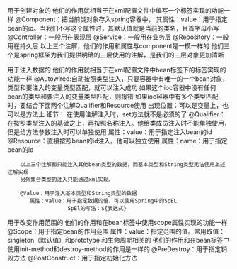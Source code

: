  用于创建对象的
       他们的作用就相当于在xml配置文件中编写一个<bean>标签实现的功能一样
       @Component：把当前类对象存入spring容器中，
       其属性：value：用于指定bean的id。当我们不写这个属性时，其默认值就是当前的类名，且首字母小写
       @Controller：一般用在表现层
       @Service：一般用在业务层
       @Repository：一般用在持久层
       以上三个注解，他们的作用和属性与component是一模一样的
       他们三个是spring框架为我们提供明确的三层使用的注解，是我们的三层对象更加清晰
 
  用于注入数据的
       他们的作用就相当于在xml配置文件中bean标签下的<property>标签实现的功能一样
       @Autowired:自动按照类型注入，只要容器中有唯一的一个bean对象，类型和要注入的变量类型匹配，就可以注入成功
       如果这个ioc容器中没有任何bean的类型和要注入的变量类型匹配，则报错
       如果ioc容器中有多个类型匹配时，要结合下面两个注解Qualifier和Resource使用
       出现位置：可以是变量上，也可以是方法上
       细节：
           在使用注解注入时，set方法就不是必须的了
       @Qualifier：在按照类型注入的基础之上，再按照名称注入。他给类成员注入时不能单独使用，但是给方法参数注入时可以单独使用
           属性：value：用于指定注入bean的id
       @Resource：直接按照bean的id注入。他可以独立使用
           属性：name：用于指定bean的id
 
        以上三个注解都只能注入其他bean类型的数据，而基本类型和String类型无法使用上述注解实现
        另外集合类型的注入只能通过xml实现。
 
        @Value：用于注入基本类型和String类型的数据
           属性：value：用于指定数据的值，可以使用Spring中的SpEL
                       SpEl的写法：${表达式}
 
 
  用于改变作用范围的
       他们的作用和在bean标签中使用scope属性实现的功能一样
       @Scope：用于指定bean的作用范围
       属性：value：指定范围的值。常用取值：singleton（默认值）和prototype
  和生命周期相关的
       他们的作用和在bean标签中使用init-method和destroy-method的作用是一样的
  @PreDestroy：用于指定销毁方法
  @PostConstruct：用于指定初始化方法
